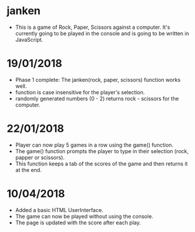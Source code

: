 # janken
* This is a game of  Rock, Paper, Scissors against a computer. It's currently going to be played in the console and is going to be written in JavaScript.


# 19/01/2018
* Phase 1 complete: The janken(rock, paper, scissors) function works well. 
* function is case insensitive for the player's selection.
* randomly generated numbers (0 - 2) returns rock - scissors for the computer.


# 22/01/2018
* Player can now play 5 games in a row using the game() function.
* The game() function prompts the player to type in their selection (rock, papper or scissors).
* This function keeps a tab of the scores of the game and then returns it at the end.


# 10/04/2018
* Added a basic HTML UserInterface.
* The game can now be played without using the console.
* The page is updated with the score after each play.


